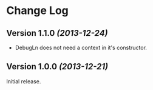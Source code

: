 Change Log
==========

Version 1.1.0 *(2013-12-24)*
----------------------------

 * DebugLn does not need a context in it's constructor.

Version 1.0.0 *(2013-12-21)*
----------------------------

Initial release.